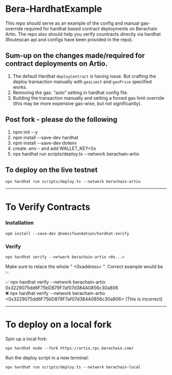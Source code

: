 # Bera-HardhatExample
This repo should serve as an example of the config and manual gas-override required for hardhat based contract deployments on Berachain Artio. The repo also should help you verify countracts directly via hardhat (Routescan api and configs have been provided in the repo). 

## Sum-up on the changes made/required for contract deployments on Artio. 
1. The default Hardhat `deployContract` is having issue. But crafting the deploy transaction manually with `gasLimit` and `gasPrice` specified works.
2. Removing the gas: “auto” setting in hardhat config file.
3. Building the transaction manually and setting a forced gas limit override (this may be more expensive gas-wise, but not significantly).

## Post fork - please do the following
1. npm init --y    
2. npm install --save-dev hardhat
3. npm install --save-dev dotenv
4. create .env - and add WALLET_KEY=0x
5. npx hardhat run scripts/deploy.ts --network berachain-artio


## To deploy on the live testnet

```shell
npx hardhat run scripts/deploy.ts --network berachain-artio
```

--- 
# To Verify Contracts 

### Installation 
```shell
npm install --save-dev @nomicfoundation/hardhat-verify
```

### Verify

```shell
npx hardhat verify --network berachain-artio <0x...>  
```

Make sure to relace the whole " <0xaddress> ". Correct example would be :-

✅ npx hardhat verify --network berachain-artio 0x3229075dd6F75bD879F7af07d384A0856c30a806 
<br>
❌ npx hardhat verify --network berachain-artio <0x3229075dd6F75bD879F7af07d384A0856c30a806> (This is incorrect) 


--- 


# To deploy on a local fork

Spin up a local fork:

```shell
npx hardhat node --fork https://artio.rpc.berachain.com/
```

Run the deploy script in a new terminal:

```shell
npx hardhat run scripts/deploy.ts --network berachain-local
```
